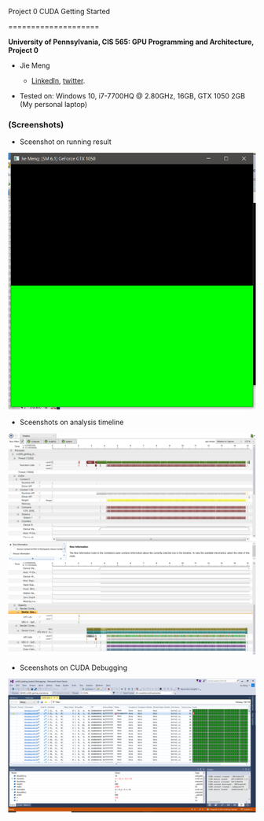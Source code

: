 Project 0 CUDA Getting Started

====================



**University of Pennsylvania, CIS 565: GPU Programming and Architecture, Project 0**



* Jie Meng
  
  * [LinkedIn](https://www.linkedin.com/in/jie-meng/), [twitter](https://twitter.com/JieMeng6).

* Tested on: Windows 10, i7-7700HQ @ 2.80GHz, 16GB, GTX 1050 2GB (My personal laptop)



### (Screenshots)


* Sceenshot on running result


![](images/1.png)

* Sceenshots on analysis timeline


![](images/2.png)
![](images/3.png)
* Sceenshots on CUDA Debugging

![](images/4.png)
